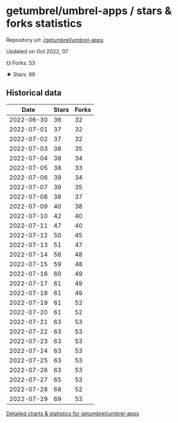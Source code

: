 # getumbrel/umbrel-apps / stars & forks statistics

Repository url: [/getumbrel/umbrel-apps](https://github.com/getumbrel/umbrel-apps)

Updated on Oct 2022, 07

☋ Forks: 53

★ Stars: 69

## Historical data
| Date | Stars | Forks |
|------|-------|-------|
| 2022-06-30 | 36 | 32 | 
| 2022-07-01 | 37 | 32 | 
| 2022-07-02 | 37 | 32 | 
| 2022-07-03 | 38 | 35 | 
| 2022-07-04 | 38 | 34 | 
| 2022-07-05 | 38 | 33 | 
| 2022-07-06 | 39 | 34 | 
| 2022-07-07 | 39 | 35 | 
| 2022-07-08 | 38 | 37 | 
| 2022-07-09 | 40 | 38 | 
| 2022-07-10 | 42 | 40 | 
| 2022-07-11 | 47 | 40 | 
| 2022-07-12 | 50 | 45 | 
| 2022-07-13 | 51 | 47 | 
| 2022-07-14 | 56 | 48 | 
| 2022-07-15 | 59 | 48 | 
| 2022-07-16 | 60 | 49 | 
| 2022-07-17 | 61 | 49 | 
| 2022-07-18 | 61 | 49 | 
| 2022-07-19 | 61 | 52 | 
| 2022-07-20 | 61 | 52 | 
| 2022-07-21 | 63 | 53 | 
| 2022-07-22 | 63 | 53 | 
| 2022-07-23 | 63 | 53 | 
| 2022-07-24 | 63 | 53 | 
| 2022-07-25 | 63 | 53 | 
| 2022-07-26 | 63 | 53 | 
| 2022-07-27 | 65 | 53 | 
| 2022-07-28 | 68 | 52 | 
| 2022-07-29 | 69 | 53 | 


[Detailed charts & statistics for getumbrel/umbrel-apps](https://reviewgithub.com/rep/getumbrel/umbrel-apps)
